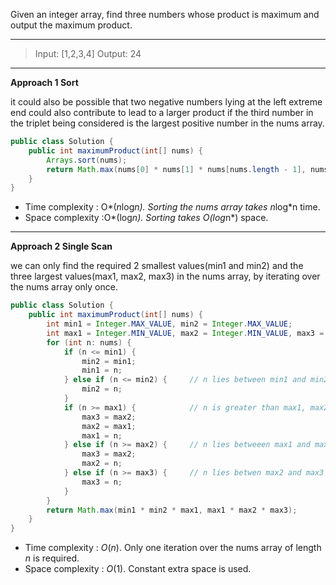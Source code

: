 Given an integer array, find three numbers whose product is maximum and output the maximum product.

---

> Input: [1,2,3,4]
> Output: 24

---

**Approach 1 Sort**

it could also be possible that two negative numbers lying at the left extreme end could also contribute to lead to a larger product if the third number in the triplet being considered is the largest positive number in the nums array.

```java
public class Solution {
    public int maximumProduct(int[] nums) {
        Arrays.sort(nums);
        return Math.max(nums[0] * nums[1] * nums[nums.length - 1], nums[nums.length - 1] * nums[nums.length - 2] * nums[nums.length - 3]);
    }
}
```

- Time complexity : O*(*n*log*n). Sorting the *nums* array takes n*log*n time.
- Space complexity :O*(log*n). Sorting takes *O*(log*n*) space. 

---

**Approach 2 Single Scan**

we can only find the required 2 smallest values(min1 and min2) and the three largest values(max1, max2, max3) in the nums array, by iterating over the nums array only once.

```java
public class Solution {
    public int maximumProduct(int[] nums) {
        int min1 = Integer.MAX_VALUE, min2 = Integer.MAX_VALUE;
        int max1 = Integer.MIN_VALUE, max2 = Integer.MIN_VALUE, max3 = Integer.MIN_VALUE;
        for (int n: nums) {
            if (n <= min1) {
                min2 = min1;
                min1 = n;
            } else if (n <= min2) {     // n lies between min1 and min2
                min2 = n;
            }
            if (n >= max1) {            // n is greater than max1, max2 and max3
                max3 = max2;
                max2 = max1;
                max1 = n;
            } else if (n >= max2) {     // n lies betweeen max1 and max2
                max3 = max2;
                max2 = n;
            } else if (n >= max3) {     // n lies betwen max2 and max3
                max3 = n;
            }
        }
        return Math.max(min1 * min2 * max1, max1 * max2 * max3);
    }
}
```

- Time complexity : *O*(*n*). Only one iteration over the nums array of length *n* is required.
- Space complexity : *O*(1). Constant extra space is used. 

